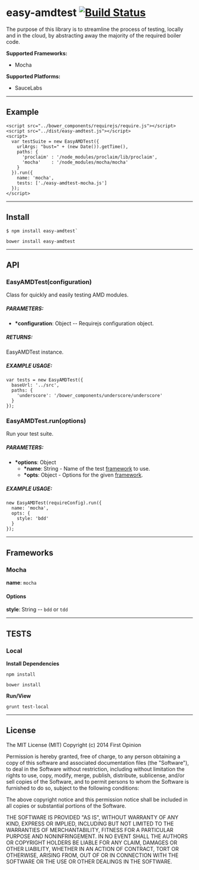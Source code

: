 easy-amdtest [![Build Status](https://travis-ci.org/easy-js/easy-amdtest.png)](https://travis-ci.org/easy-js/easy-amdtest)
============

The purpose of this library is to streamline the process of testing, locally and in the cloud, by abstracting away the majority of the required boiler code.

**Supported Frameworks:**

* Mocha

**Supported Platforms:**

* SauceLabs

---

## Example

```
<script src="../bower_components/requirejs/require.js"></script>
<script src="../dist/easy-amdtest.js"></script>
<script>
  var testSuite = new EasyAMDTest({
    urlArgs: "bust=" + (new Date()).getTime(),
    paths: {
      'proclaim' : '/node_modules/proclaim/lib/proclaim',
      'mocha'    : '/node_modules/mocha/mocha'
    }
  }).run({
    name: 'mocha',
    tests: ['./easy-amdtest-mocha.js']
  });
</script>
```

---

## Install

```
$ npm install easy-amdtest`
```

```
bower install easy-amdtest
```

---

## API

### EasyAMDTest(configuration)

Class for quickly and easily testing AMD modules.

##### PARAMETERS:

* **\*configuration**: Object -- Requirejs configuration object.

##### RETURNS:

EasyAMDTest instance.

##### EXAMPLE USAGE:

```
var tests = new EasyAMDTest({
  baseUrl: '../src',
  paths: {
    'underscore': '/bower_components/underscore/underscore'
  }
});
```

### EasyAMDTest.run(options)

Run your test suite.

##### PARAMETERS:

* **\*options**: Object
  * **\*name**: String - Name of the test [framework](#frameworks) to use.
  * **\*opts**: Object - Options for the given [framework](#frameworks).

##### EXAMPLE USAGE:

```
new EasyAMDTest(requireConfig).run({
  name: 'mocha',
  opts: {
    style: 'bdd'
  }
});
```

---

## Frameworks

### Mocha
**name**: `mocha`

#### Options

**style**: String -- `bdd` or `tdd` 
  

---

## TESTS

### Local

**Install Dependencies**

```
npm install
```

```
bower install
```

**Run/View**

```
grunt test-local
```

---

## License

The MIT License (MIT) Copyright (c) 2014 First Opinion

Permission is hereby granted, free of charge, to any person obtaining a copy of this software and associated documentation files (the "Software"), to deal in the Software without restriction, including without limitation the rights to use, copy, modify, merge, publish, distribute, sublicense, and/or sell copies of the Software, and to permit persons to whom the Software is furnished to do so, subject to the following conditions:

The above copyright notice and this permission notice shall be included in all copies or substantial portions of the Software.

THE SOFTWARE IS PROVIDED "AS IS", WITHOUT WARRANTY OF ANY KIND, EXPRESS OR IMPLIED, INCLUDING BUT NOT LIMITED TO THE WARRANTIES OF MERCHANTABILITY, FITNESS FOR A PARTICULAR PURPOSE AND NONINFRINGEMENT. IN NO EVENT SHALL THE AUTHORS OR COPYRIGHT HOLDERS BE LIABLE FOR ANY CLAIM, DAMAGES OR OTHER LIABILITY, WHETHER IN AN ACTION OF CONTRACT, TORT OR OTHERWISE, ARISING FROM, OUT OF OR IN CONNECTION WITH THE SOFTWARE OR THE USE OR OTHER DEALINGS IN THE SOFTWARE.